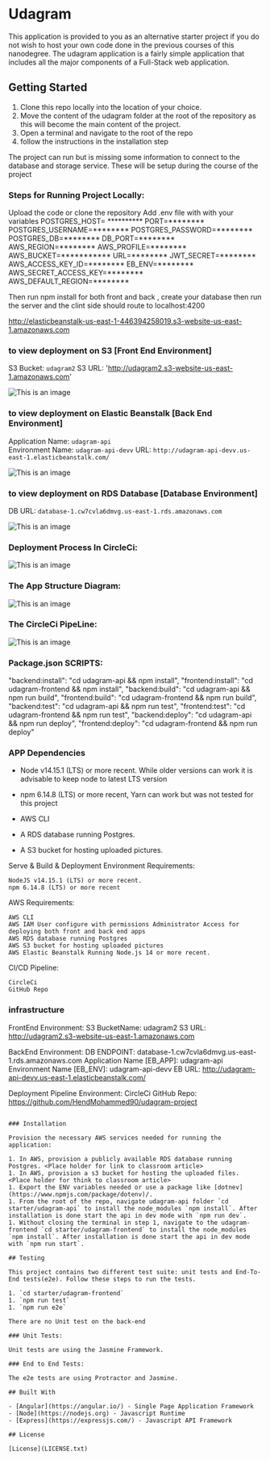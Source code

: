 # Udagram

This application is provided to you as an alternative starter project if you do not wish to host your own code done in the previous courses of this nanodegree. The udagram application is a fairly simple application that includes all the major components of a Full-Stack web application.

## Getting Started

1. Clone this repo locally into the location of your choice.
1. Move the content of the udagram folder at the root of the repository as this will become the main content of the project.
1. Open a terminal and navigate to the root of the repo
1. follow the instructions in the installation step

The project can run but is missing some information to connect to the database and storage service. These will be setup during the course of the project


### Steps for Running Project Locally:
Upload the code or clone the repository 
Add .env file with with your variables
    POSTGRES_HOST= **********
    PORT=********
    POSTGRES_USERNAME=********
    POSTGRES_PASSWORD=********
    POSTGRES_DB=********
    DB_PORT=********
    AWS_REGION=********
    AWS_PROFILE=********
    AWS_BUCKET=***********
    URL=********
    JWT_SECRET=********
    AWS_ACCESS_KEY_ID=********
    EB_ENV=********
    AWS_SECRET_ACCESS_KEY=********
    AWS_DEFAULT_REGION=********

Then run npm install for both front and back , create your database then run the server and the clint side should route to localhost:4200


http://elasticbeanstalk-us-east-1-446394258019.s3-website-us-east-1.amazonaws.com


### to view deployment on S3 [Front End Environment]
S3 Bucket: `udagram2`
S3 URL: 'http://udagram2.s3-website-us-east-1.amazonaws.com'

![This is an image](https://github.com/HendMohammed90/udagram-project/blob/38dc5a21827cc9f351d0ea8876bed801ff2648c1/Docs/S3/Screen%20Shot%202022-05-14%20at%204.01.15%20PM.png)


### to view deployment on Elastic Beanstalk [Back End Environment]
Application Name: `udagram-api`  
Environment Name: `udagram-api-devv`
URL: `http://udagram-api-devv.us-east-1.elasticbeanstalk.com/`

![This is an image](https://github.com/HendMohammed90/udagram-project/blob/master/Docs/%20EB/Screen%20Shot%202022-05-14%20at%202.21.20%20PM.png)


###  to view deployment on RDS Database [Database Environment]
DB URL: `database-1.cw7cvla6dmvg.us-east-1.rds.amazonaws.com`

![This is an image](https://github.com/HendMohammed90/udagram-project/blob/1300db723e7b55bfd8afd6c42b61b167c95056bc/Docs/RDS/Screen%20Shot%202022-05-13%20at%204.58.07%20PM.png)


### Deployment Process In CircleCi:
![This is an image](https://github.com/HendMohammed90/udagram-project/blob/master/Docs/CircilCi/Screen%20Shot%202022-05-14%20at%209.39.07%20PM.png)


### The App Structure Diagram:
![This is an image](https://github.com/HendMohammed90/udagram-project/blob/master/Docs/1.jpg)


###  The CircleCi PipeLine:

![This is an image](https://github.com/HendMohammed90/udagram-project/blob/87820a7f51935c18bd297a41877e9c807ec5eb6d/Docs/CircleCi%20.jpg)


### Package.json SCRIPTS:

  "backend:install": "cd udagram-api && npm install",
  "frontend:install": "cd udagram-frontend && npm install",
  "backend:build": "cd udagram-api && npm run build",
  "frontend:build": "cd udagram-frontend && npm run build",
  "backend:test": "cd udagram-api && npm run test",
  "frontend:test": "cd udagram-frontend && npm run test",
  "backend:deploy": "cd udagram-api && npm run deploy",
  "frontend:deploy": "cd udagram-frontend && npm run deploy"

### APP Dependencies

- Node v14.15.1 (LTS) or more recent. While older versions can work it is advisable to keep node to latest LTS version

- npm 6.14.8 (LTS) or more recent, Yarn can work but was not tested for this project

- AWS CLI 

- A RDS database running Postgres.

- A S3 bucket for hosting uploaded pictures.


Serve & Build & Deployment Environment Requirements:

    NodeJS v14.15.1 (LTS) or more recent.
    npm 6.14.8 (LTS) or more recent

AWS Requirements: 

    AWS CLI 
    AWS IAM User configure with permissions Administrator Access for deploying both front and back end apps
    AWS RDS database running Postgres
    AWS S3 bucket for hosting uploaded pictures
    AWS Elastic Beanstalk Running Node.js 14 or more recent.

CI/CD Pipeline:

    CircleCi
    GitHub Repo


### infrastructure

FrontEnd Environment: 
    S3 BucketName: udagram2
    S3 URL: http://udagram2.s3-website-us-east-1.amazonaws.com

BackEnd Environment: 
    DB ENDPOINT: database-1.cw7cvla6dmvg.us-east-1.rds.amazonaws.com
    Application Name [EB_APP]: udagram-api
    Environment Name [EB_ENV]: udagram-api-devv
    EB URL: http://udagram-api-devv.us-east-1.elasticbeanstalk.com/

Deployment Pipeline Environment:
    CircleCi
    GitHub Repo: https://github.com/HendMohammed90/udagram-project

```

### Installation

Provision the necessary AWS services needed for running the application:

1. In AWS, provision a publicly available RDS database running Postgres. <Place holder for link to classroom article>
1. In AWS, provision a s3 bucket for hosting the uploaded files. <Place holder for think to classroom article>
1. Export the ENV variables needed or use a package like [dotnev](https://www.npmjs.com/package/dotenv)/.
1. From the root of the repo, navigate udagram-api folder `cd starter/udagram-api` to install the node_modules `npm install`. After installation is done start the api in dev mode with `npm run dev`.
1. Without closing the terminal in step 1, navigate to the udagram-frontend `cd starter/udagram-frontend` to install the node_modules `npm install`. After installation is done start the api in dev mode with `npm run start`.

## Testing

This project contains two different test suite: unit tests and End-To-End tests(e2e). Follow these steps to run the tests.

1. `cd starter/udagram-frontend`
1. `npm run test`
1. `npm run e2e`

There are no Unit test on the back-end

### Unit Tests:

Unit tests are using the Jasmine Framework.

### End to End Tests:

The e2e tests are using Protractor and Jasmine.

## Built With

- [Angular](https://angular.io/) - Single Page Application Framework
- [Node](https://nodejs.org) - Javascript Runtime
- [Express](https://expressjs.com/) - Javascript API Framework

## License

[License](LICENSE.txt)
